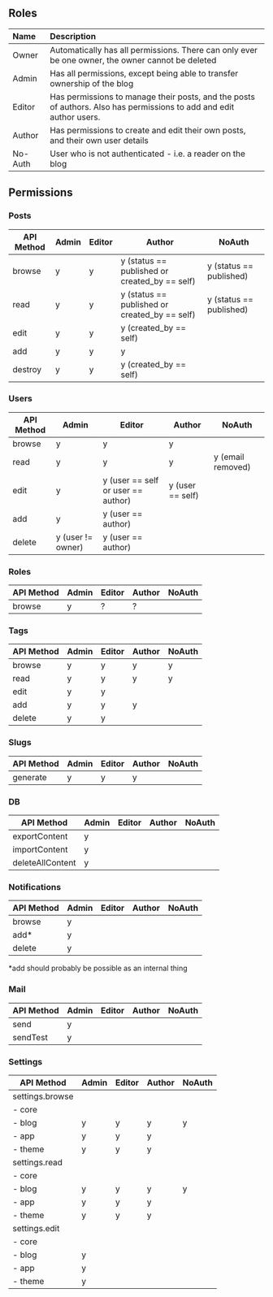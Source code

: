 ## Roles

 Name    | Description |
:--------|:------------|
 Owner   | Automatically has all permissions. There can only ever be one owner, the owner cannot be deleted 
 Admin   | Has all permissions, except being able to transfer ownership of the blog |
 Editor  | Has permissions to manage their posts, and the posts of authors. Also has permissions to add and edit author users. |
 Author  | Has permissions to create and edit their own posts, and their own user details |
 No-Auth | User who is not authenticated - i.e. a reader on the blog


## Permissions

### Posts

API Method        | Admin | Editor | Author                                        | NoAuth
------------------|-------|--------|-----------------------------------------------|------------------------
browse            | y     | y      | y (status == published or created_by == self) | y (status == published)
read              | y     | y      | y (status == published or created_by == self) | y (status == published)
edit              | y     | y      | y (created_by == self) | 
add               | y     | y      | y                                             | 
destroy           | y     | y      | y (created_by == self)                                                            

### Users
API Method | Admin | Editor | Author           | NoAuth
-----------|-------|--------|------------------|------------------------
browse     | y     | y      | y 
read       | y     | y      | y      | y (email removed)
edit       | y     | y  (user == self or user == author)      | y (user == self) | 
add        | y     | y (user == author)      |                  | 
delete     | y (user != owner) | y (user == author)

### Roles

API Method | Admin | Editor | Author           | NoAuth
-----------|-------|--------|------------------|------------------------
browse     | y     | ?      | ?

### Tags
API Method  | Admin | Editor | Author           | NoAuth
------------|-------|--------|------------------|------------------------
browse      | y     | y      | y                | y
read        | y     | y      | y                | y
edit        | y     | y      |  | 
add         | y     | y      |  y               | 
delete      | y     | y      |                  | 



### Slugs

API Method            | Admin | Editor | Author | NoAuth
----------------------|-------|--------|--------|--------
generate              | y     | y      | y        

### DB

API Method            | Admin | Editor | Author | NoAuth
----------------------|-------|--------|--------|--------
exportContent         | y     |        |        |
importContent         | y     |        |        |
deleteAllContent      | y     |        |        |

### Notifications

API Method  | Admin | Editor | Author           | NoAuth
------------|-------|--------|------------------|------------------------
browse      | y     |        |                  | 
add*        | y     |        |                  | 
delete      | y     |        |                  | 

*add should probably be possible as an internal thing

### Mail

API Method  | Admin | Editor | Author           | NoAuth
------------|-------|--------|------------------|----------------
send        | y     |        |                  | 
sendTest    | y     |        |                  | 

### Settings

API Method               | Admin | Editor | Author           | NoAuth
-------------------------|-------|--------|------------------|------------------------
settings.browse          |       |        |                  | 
- core                   |       |        |                  | 
- blog                   | y     | y      | y                | y
- app                    | y     | y      | y                | 
- theme                  | y     | y      | y                | 
settings.read            |       |        |                  | 
- core                   |       |        |                  | 
- blog                   | y     | y      | y                | y
- app                    | y     | y      | y                | 
- theme                  | y     | y      | y                | 
settings.edit            |       |        |                  | 
- core                   |       |        |                  | 
- blog                   | y     |        |                  |  
- app                    | y     |        |                  | 
- theme                  | y     |        |                  | 